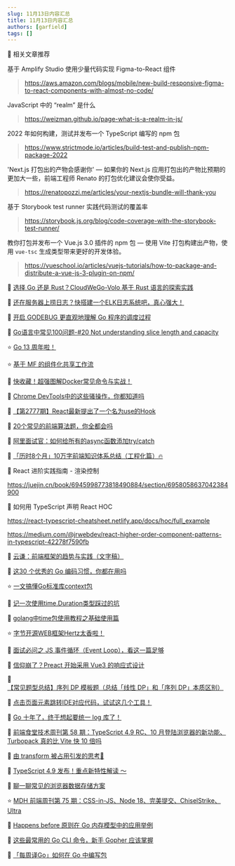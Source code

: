 ```yaml
---
slug: 11月13日内容汇总
title: 11月13日内容汇总
authors: [garfield]
tags: []
---
```


📒 相关文章推荐

基于 Amplify Studio 使用少量代码实现 Figma-to-React 组件

> https://aws.amazon.com/blogs/mobile/new-build-responsive-figma-to-react-components-with-almost-no-code/

JavaScript 中的 “realm” 是什么

> https://weizman.github.io/page-what-is-a-realm-in-js/

2022 年如何构建，测试并发布一个 TypeScript 编写的 npm 包

> https://www.strictmode.io/articles/build-test-and-publish-npm-package-2022

'Next.js 打包出的产物会感谢你' — 如果你的 Next.js 应用打包出的产物比预期的更加大一些，前端工程师 Renato 的打包优化建议会使你受益。

> https://renatopozzi.me/articles/your-nextjs-bundle-will-thank-you

基于 Storybook test runner 实践代码测试的覆盖率

> https://storybook.js.org/blog/code-coverage-with-the-storybook-test-runner/

教你打包并发布一个 Vue.js 3.0 插件的 npm 包 — 使用 Vite 打包构建出产物，使用 `vue-tsc` 生成类型带来更好的开发体验。

> https://vueschool.io/articles/vuejs-tutorials/how-to-package-and-distribute-a-vue-js-3-plugin-on-npm/

📒 [选择 Go 还是 Rust？CloudWeGo-Volo 基于 Rust 语言的探索实践](https://juejin.cn/post/7143822279992934436)

📒 [还在服务器上捞日志？快搭建一个ELK日志系统吧，真心强大！](https://mp.weixin.qq.com/s/bSw_QP4-xMKnBTmqAjkUGA)

📒 [开启 GODEBUG 更直观地理解 Go 程序的调度过程](https://mp.weixin.qq.com/s/Y_94i7GOcegyQV4pHIrOiw)

📒 [Go语言中常见100问题-#20 Not understanding slice length and capacity](https://mp.weixin.qq.com/s/-Kt2QJdzEUDJx8MFvrUo7Q)

⭐️ [Go 13 周年啦！](https://mp.weixin.qq.com/s/wKxg6IVZCNK3NG2Os9_3jg)

⭐️ [基于 MF 的组件化共享工作流](https://mp.weixin.qq.com/s/u5oAcIYiGrl1qOujOYjzqw)

📒 [快收藏！超强图解Docker常见命令与实战！](https://mp.weixin.qq.com/s/5NTgcdhn6CiZ2tg44_T-FQ)

📒 [Chrome DevTools中的这些骚操作，你都知道吗](https://mp.weixin.qq.com/s/zwmFoz0bf8O04fwCLjMiLA)

📒 [【第2777期】React最新提出了一个名为use的Hook](https://mp.weixin.qq.com/s/Wfy9KgGHlf6SawogMWj34Q)

📒 [20个常见的前端算法题，你全都会吗](https://juejin.cn/post/7158730050718662687)

📒 [阿里面试官：如何给所有的async函数添加try/catch](https://juejin.cn/post/7155434131831128094)

📒 [「历时8个月」10万字前端知识体系总结（工程化篇）🔥](https://juejin.cn/post/7146976516692410376)

📒 React 进阶实践指南 - 渲染控制

https://juejin.cn/book/6945998773818490884/section/6958058637042384900

📒 如何用 TypeScript 声明 React HOC

https://react-typescript-cheatsheet.netlify.app/docs/hoc/full_example

https://medium.com/@jrwebdev/react-higher-order-component-patterns-in-typescript-42278f7590fb

📒 [云谦：前端框架的趋势与实践（文字稿）](https://mp.weixin.qq.com/s/iZ3JR0OVnlUi0asyJ6OFtA)

📒 [这30 个优秀的 Go 编码习惯，你都在用吗](https://mp.weixin.qq.com/s/xxIyA7Hcq_vn6RzM-gUEhA)

⭐️ [一文搞懂Go标准库context包](https://mp.weixin.qq.com/s/xzNqpRbIvoJygSWeQJFjTw)

📒 [记一次使用time.Duration类型踩过的坑](https://mp.weixin.qq.com/s/KlhCgke0WQP8g2t0QLu4Zg)

📒 [golang中time包使用教程之基础使用篇](https://mp.weixin.qq.com/s/-e-Mlyd9x2OyybCDGE2Pog)

⭐️ [字节开源WEB框架Hertz太香啦！](https://juejin.cn/post/7124337913352945672)

📒 [面试必问之 JS 事件循环（Event Loop），看这一篇足够](https://mp.weixin.qq.com/s/wugntKhMZpgr6RtB1AwAmQ)

📒 [信仰崩了？Preact 开始采用 Vue3 的响应式设计](https://mp.weixin.qq.com/s/ete4-_Yxu84_Er5gZjPiwg)

📒 [【常见题型总结】序列 DP 模板题（总结「线性 DP」和「序列 DP」本质区别）](https://mp.weixin.qq.com/s/kDkt1YalJHck5-bdAC-pAA)

📒 [点击页面元素跳转IDE对应代码，试试这几个工具！](https://mp.weixin.qq.com/s/i0Rd4t24Xi0zgmWLeLmplg)

📒 [Go 十年了，终于想起要统一 log 库了！](https://mp.weixin.qq.com/s/ZOdasSP0paVCLF94Vf9A9A)

📒 [前端食堂技术周刊第 58 期：TypeScript 4.9 RC、10 月登陆浏览器的新功能、Turbopack 真的比 Vite 快 10 倍吗](https://juejin.cn/post/7163235734361473055)

📒 [由 transform 被占用引发的思考🤔](https://mp.weixin.qq.com/s/WLMeCUG0V5369XXb4Bs4CQ)

📒 [TypeScript 4.9 发布！重点新特性解读 ～](https://mp.weixin.qq.com/s/2VIxDcCUY5nrLFFF2R084A)

📒 [聊一聊常见的浏览器数据存储方案](https://mp.weixin.qq.com/s/FrMXld9HgL98hi4XzMmEvA)

⭐️ [MDH 前端周刊第 75 期：CSS-in-JS、Node 18、完美提交、ChiselStrike、Ultra](https://mp.weixin.qq.com/s/ST-C62ckSXnjlU6Gag3E5Q)

📒 [Happens before 原则在 Go 内存模型中的应用举例](https://mp.weixin.qq.com/s/u8pXAxs1nMgNSzAQZIK3YQ)

📒 [这些最常用的 Go CLI 命令，新手 Gopher 应该掌握](https://mp.weixin.qq.com/s/kyGNVNDby5uq5JGfQt4Yrg)

📒 [「每周译Go」如何在 Go 中编写包](https://mp.weixin.qq.com/s/S0I8xNAuYbP4JvxahpNG6Q)
